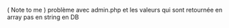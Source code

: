 ( Note to me ) problème avec admin.php et les valeurs qui sont retournée en array pas en string en DB
